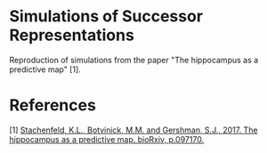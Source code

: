 # Simulations of Successor Representations
Reproduction of simulations from the paper "The hippocampus as a predictive map" [1].

# References
[1] [Stachenfeld, K.L., Botvinick, M.M. and Gershman, S.J., 2017. The hippocampus as a predictive map. bioRxiv, p.097170.](https://www.nature.com/articles/nn.4650)

